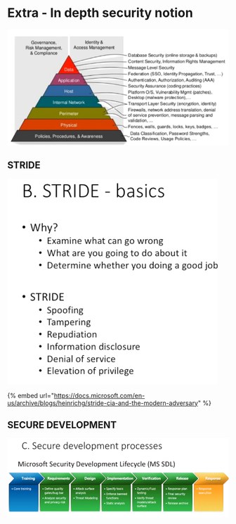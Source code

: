 # Extra - In depth security notion



![](../../.gitbook/assets/imagen%20%28420%29.png)

## STRIDE

![](../../.gitbook/assets/imagen%20%28437%29.png)

{% embed url="https://docs.microsoft.com/en-us/archive/blogs/heinrichg/stride-cia-and-the-modern-adversary" %}

## SECURE DEVELOPMENT

![](../../.gitbook/assets/imagen%20%28438%29.png)



